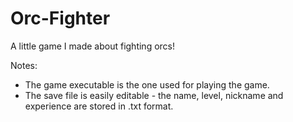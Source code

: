 # Orc-Fighter
A little game I made about fighting orcs!

Notes:
- The game executable is the one used for playing the game.
- The save file is easily editable - the name, level, nickname and experience are stored in .txt format.
